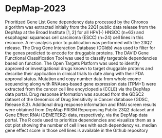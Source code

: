 # DepMap-2023
Prioritized Gene List
Gene dependency data processed by the Chronos algorithm was extracted initially from the 22Q1 public data release from the DepMap at the Broad Institute [1, 2] for all HPV(-) HNSCC (n=63) and esophageal squamous cell carcinoma (ESCC) (n=24) cell lines in this resource. A re-analysis prior to publication was performed with the 23Q2 release. The Drug Gene Interaction Database (DGIdb) was used to filter for the genes predicted to encode for druggable proteins. The DAVID Gene Functional Classification Tool was used to classify targetable dependencies based on function. The Open Targets Platform was used to identify approved or investigational drugs known to target druggable proteins and describe their application in clinical trials to date along with their FDA approval status. Mutation and copy number data from whole exome sequencing along with RNAseq-based gene expression data (TPM+1) were extracted from the cancer cell line encyclopedia (CCLE) via the DepMap data portal. Drug response information was sourced from the GDSC2 dataset of the Genomics of Drug Sensitivity in Cancer database (GDSC, Release 8.3). Additional drug response information and RNAi screen results were obtained from DepMap PRISM Repurposing Public 23Q2 dataset and Gene Effect RNAi (DEMETER2) data, respectively, via the DepMap data portal. The R code used to prioritize dependencies and visualize them as a dot plot showing the number of cell lines with each dependency vs. median gene effect score in those cell lines is available in the Github repository 
